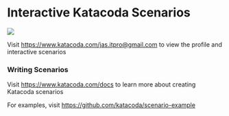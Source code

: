 # Interactive Katacoda Scenarios

[![](http://shields.katacoda.com/katacoda/jas.itpro@gmail.com/count.svg)](https://www.katacoda.com/jas.itpro@gmail.com "Get your profile on Katacoda.com")

Visit https://www.katacoda.com/jas.itpro@gmail.com to view the profile and interactive scenarios

### Writing Scenarios
Visit https://www.katacoda.com/docs to learn more about creating Katacoda scenarios

For examples, visit https://github.com/katacoda/scenario-example
